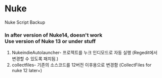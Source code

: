 # Nuke
Nuke Script Backup
<br><h3>In after version of Nuke14, doesn't work<br>Use version of Nuke 13 or under stuff</h3>

1. NukeindieAutolauncher- 프로젝트를 누크 인디모드로 자동 실행 (Regedit에서 변경할 수 있도록 패치됨.)
2. collectfiles- 기존의 소스코드를 12버전 이후용으로 변경함 (CollectFiles for nuke 12 later+)
